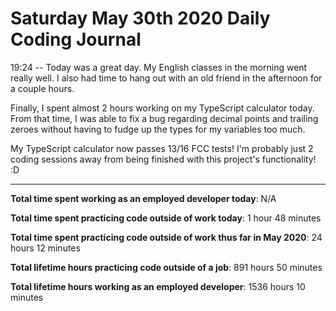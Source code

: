 # Saturday May 30th 2020 Daily Coding Journal

19:24 -- Today was a great day. My English classes in the morning went really well. I also had time to hang out with an old friend in the afternoon for a couple hours.

Finally, I spent almost 2 hours working on my TypeScript calculator today. From that time, I was able to fix a bug regarding decimal points and trailing zeroes without having to fudge up the types for my variables too much.

My TypeScript calculator now passes 13/16 FCC tests! I'm probably just 2 coding sessions away from being finished with this project's functionality! :D

---

**Total time spent working as an employed developer today**: N/A

**Total time spent practicing code outside of work today**: 1 hour 48 minutes

**Total time spent practicing code outside of work thus far in May 2020**: 24 hours 12 minutes

**Total lifetime hours practicing code outside of a job**: 891 hours 50 minutes

**Total lifetime hours working as an employed developer**: 1536 hours 10 minutes
